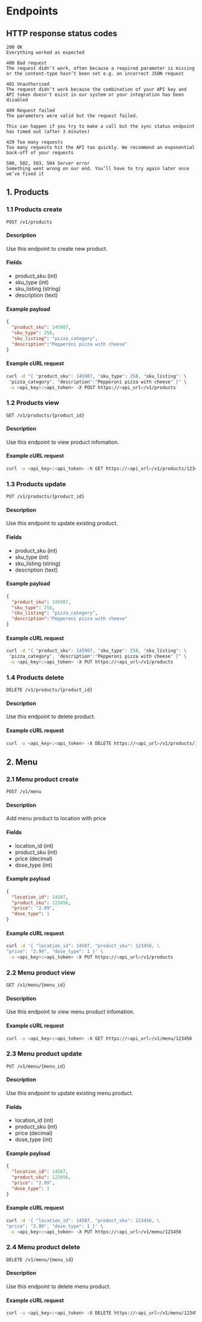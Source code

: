 # Endpoints

## HTTP response status codes

~~~
200 OK
Everything worked as expected

400 Bad request
The request didn’t work, often because a required parameter is missing or the content-type hasn’t been set e.g. an incorrect JSON request

401 Unauthorised
The request didn’t work because the combination of your API key and API token doesn't exist in our system or your integration has been disabled

409 Request failed
The parameters were valid but the request failed.

This can happen if you try to make a call but the sync status endpoint has timed out (after 3 minutes)

429 Too many requests
Too many requests hit the API too quickly. We recommend an exponential back-off of your requests

500, 502, 503, 504 Server error
Something went wrong on our end. You’ll have to try again later once we’ve fixed it
~~~

## 1. Products

### 1.1 Products create

~~~
POST /v1/products
~~~

#### Description
Use this endpoint to create new product.

#### Fields
* product_sku (int)
* sku_type (int)
* sku_listing (string)
* description (text)

#### Example payload

~~~json
{
  "product_sku": 145987,
  "sku_type": 258,
  "sku_listing": "pizza_category",
  "description":"Pepperoni pizza with cheese"
}
~~~

#### Example cURL request

~~~bash
curl -d "{ "product_sku": 145987, "sku_type": 258, "sku_listing": \
 "pizza_category", "description":"Pepperoni pizza with cheese" }" \
 -u <api_key>:<api_token> -X POST https://<api_url>/v1/products
~~~



### 1.2 Products view

~~~
GET /v1/products/{product_id}
~~~

#### Description
Use this endpoint to view product infomation.

#### Example cURL request

~~~bash
curl -u <api_key>:<api_token> -X GET https://<api_url>/v1/products/123456
~~~

### 1.3 Products update

~~~
PUT /v1/products/{product_id}
~~~

#### Description
Use this endpoint to update existing product.

#### Fields
* product_sku (int)
* sku_type (int)
* sku_listing (string)
* description (text)

#### Example payload

~~~json
{
  "product_sku": 145987,
  "sku_type": 258,
  "sku_listing": "pizza_category",
  "description":"Pepperoni pizza with cheese"
}
~~~

#### Example cURL request

~~~bash
curl -d "{ "product_sku": 145987, "sku_type": 258, "sku_listing": \
 "pizza_category", "description":"Pepperoni pizza with cheese" }" \
 -u <api_key>:<api_token> -X PUT https://<api_url>/v1/products
~~~

### 1.4 Products delete

~~~
DELETE /v1/products/{product_id}
~~~

#### Description
Use this endpoint to delete product.

#### Example cURL request

~~~bash
curl -u <api_key>:<api_token> -X DELETE https://<api_url>/v1/products/123456
~~~

## 2. Menu

### 2.1 Menu product create

~~~
POST /v1/menu
~~~

#### Description 
Add menu product to location with price

#### Fields
* location_id (int)
* product_sku (int)
* price (decimal)
* dose_type (int)

#### Example payload

~~~json
{
  "location_id": 14587,
  "product_sku": 123456,
  "price": "2.99",
  "dose_type": 1
}
~~~

#### Example cURL request

~~~bash
curl -d '{ "location_id": 14587, "product_sku": 123456, \
"price": "2.99", "dose_type": 1 }' \
 -u <api_key>:<api_token> -X PUT https://<api_url>/v1/products
~~~


### 2.2 Menu product view

~~~
GET /v1/menu/{menu_id}
~~~

#### Description
Use this endpoint to view menu product infomation.

#### Example cURL request

~~~bash
curl -u <api_key>:<api_token> -X GET https://<api_url>/v1/menu/123456
~~~

### 2.3 Menu product update

~~~
PUT /v1/menu/{menu_id}
~~~

#### Description
Use this endpoint to update existing menu product.

#### Fields
* location_id (int)
* product_sku (int)
* price (decimal)
* dose_type (int)

#### Example payload

~~~json
{
  "location_id": 14587,
  "product_sku": 123456,
  "price": "2.99",
  "dose_type": 1
}
~~~

#### Example cURL request

~~~bash
curl -d '{ "location_id": 14587, "product_sku": 123456, \
"price": "2.99", "dose_type": 1 }' \
 -u <api_key>:<api_token> -X PUT https://<api_url>/v1/menu/123456
~~~

### 2.4 Menu product delete

~~~
DELETE /v1/menu/{menu_id}
~~~

#### Description
Use this endpoint to delete menu product.

#### Example cURL request

~~~bash
curl -u <api_key>:<api_token> -X DELETE https://<api_url>/v1/menu/123456
~~~

